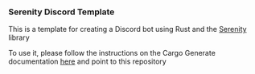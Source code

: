 ### Serenity Discord Template
This is a template for creating a Discord bot using Rust and the [Serenity](https://github.com/serenity-rs/serenity) library

To use it, please follow the instructions on the Cargo Generate documentation [here](https://github.com/cargo-generate/cargo-generate) and point to this repository